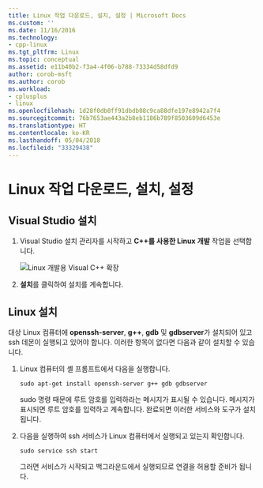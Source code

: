 ```yaml
---
title: Linux 작업 다운로드, 설치, 설정 | Microsoft Docs
ms.custom: ''
ms.date: 11/16/2016
ms.technology:
- cpp-linux
ms.tgt_pltfrm: Linux
ms.topic: conceptual
ms.assetid: e11b40b2-f3a4-4f06-b788-73334d58dfd9
author: corob-msft
ms.author: corob
ms.workload:
- cplusplus
- linux
ms.openlocfilehash: 1d28f0db0ff91dbdb08c9ca88dfe197e8942a7f4
ms.sourcegitcommit: 76b7653ae443a2b8eb1186b789f8503609d6453e
ms.translationtype: HT
ms.contentlocale: ko-KR
ms.lasthandoff: 05/04/2018
ms.locfileid: "33329438"
---
```

# <a name="download-install-and-setup-the-linux-workload"></a>Linux 작업 다운로드, 설치, 설정

## <a name="visual-studio-setup"></a>Visual Studio 설치
1. Visual Studio 설치 관리자를 시작하고 **C++를 사용한 Linux 개발** 작업을 선택합니다.

   ![Linux 개발용 Visual C++ 확장](media/linuxworkload.png)

2. **설치**를 클릭하여 설치를 계속합니다.

## <a name="linux-setup"></a>Linux 설치
대상 Linux 컴퓨터에 **openssh-server**, **g++**, **gdb** 및 **gdbserver**가 설치되어 있고 ssh 데몬이 실행되고 있어야 합니다.  이러한 항목이 없다면 다음과 같이 설치할 수 있습니다.
 
1. Linux 컴퓨터의 셸 프롬프트에서 다음을 실행합니다.

   `sudo apt-get install openssh-server g++ gdb gdbserver`

   sudo 명령 때문에 루트 암호를 입력하라는 메시지가 표시될 수 있습니다.  메시지가 표시되면 루트 암호를 입력하고 계속합니다.  완료되면 이러한 서비스와 도구가 설치됩니다.

1. 다음을 실행하여 ssh 서비스가 Linux 컴퓨터에서 실행되고 있는지 확인합니다.

   `sudo service ssh start`
   
   그러면 서비스가 시작되고 백그라운드에서 실행되므로 연결을 허용할 준비가 됩니다.
